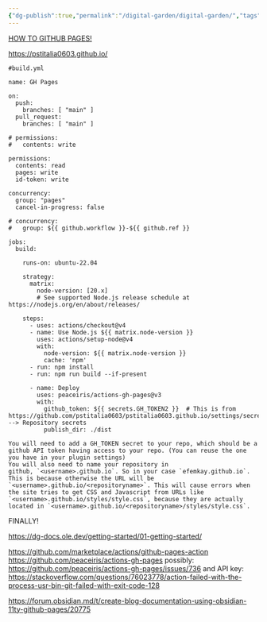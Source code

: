 ```yaml
---
{"dg-publish":true,"permalink":"/digital-garden/digital-garden/","tags":["inbox"]}
---
```




[HOW TO GITHUB PAGES!](https://github.com/oleeskild/obsidian-digital-garden/discussions/389)

https://pstitalia0603.github.io/

```text
#build.yml

name: GH Pages

on:
  push:
    branches: [ "main" ]
  pull_request:
    branches: [ "main" ]

# permissions:
#   contents: write

permissions:
  contents: read
  pages: write
  id-token: write

concurrency:
  group: "pages"
  cancel-in-progress: false

# concurrency:
#   group: ${{ github.workflow }}-${{ github.ref }}

jobs:
  build:
  
    runs-on: ubuntu-22.04

    strategy:
      matrix:
        node-version: [20.x]
        # See supported Node.js release schedule at https://nodejs.org/en/about/releases/

    steps:
      - uses: actions/checkout@v4
      - name: Use Node.js ${{ matrix.node-version }}
        uses: actions/setup-node@v4
        with:
          node-version: ${{ matrix.node-version }}
          cache: 'npm'
      - run: npm install
      - run: npm run build --if-present

      - name: Deploy
        uses: peaceiris/actions-gh-pages@v3
        with:
          github_token: ${{ secrets.GH_TOKEN2 }}  # This is from https://github.com/pstitalia0603/pstitalia0603.github.io/settings/secrets/actions --> Repository secrets
          publish_dir: ./dist
```


```text
You will need to add a GH_TOKEN secret to your repo, which should be a github API token having access to your repo. (You can reuse the one you have in your plugin settings)  
You will also need to name your repository in github, `<username>.github.io`. So in your case `efemkay.github.io`. This is because otherwise the URL will be  `<username>.github.io/<repositoryname>`. This will cause errors when the site tries to get CSS and Javascript from URLs like  `<username>.github.io/styles/style.css`, because they are actually located in `<username>.github.io/<repositoryname>/styles/style.css`.
```

FINALLY!

https://dg-docs.ole.dev/getting-started/01-getting-started/

https://github.com/marketplace/actions/github-pages-action
https://github.com/peaceiris/actions-gh-pages
possibly: https://github.com/peaceiris/actions-gh-pages/issues/736
and API key: https://stackoverflow.com/questions/76023778/action-failed-with-the-process-usr-bin-git-failed-with-exit-code-128

https://forum.obsidian.md/t/create-blog-documentation-using-obsidian-11ty-github-pages/20775

